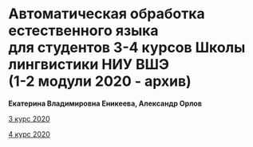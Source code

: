 # Автоматическая обработка естественного языка <br>для студентов 3-4 курсов Школы лингвистики НИУ ВШЭ <br>(1-2 модули 2020 - архив)

**Екатерина Владимировна Еникеева, Александр Орлов**

[3 курс 2020](3rd_year)

[4 курс 2020](4th_year)
